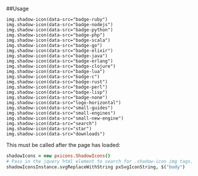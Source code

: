<!-- ![header](http://nano-assets.gopagoda.io/readme-headers/nanobox-dashboard-svg-lib.png)

## Installation
```
bower install nanobox-core/svgs-dashboard-nano --save
```

## Local Dependencies
```
rel/nanobox-dashboard.css
rel/nanobox-dashboard.js
```

![key](http://shots.delorum.com/client/view/Screen%20Shot%202015-06-01%20at%2010.47.26%20AM.png)
 -->

##Usage
```jade
img.shadow-icon(data-src="badge-ruby")
img.shadow-icon(data-src="badge-nodejs")
img.shadow-icon(data-src="badge-python")
img.shadow-icon(data-src="badge-php")
img.shadow-icon(data-src="badge-scala")
img.shadow-icon(data-src="badge-go")
img.shadow-icon(data-src="badge-elixir")
img.shadow-icon(data-src="badge-java")
img.shadow-icon(data-src="badge-erlang")
img.shadow-icon(data-src="badge-clojure")
img.shadow-icon(data-src="badge-lua")
img.shadow-icon(data-src="badge-c")
img.shadow-icon(data-src="badge-rust")
img.shadow-icon(data-src="badge-perl")
img.shadow-icon(data-src="badge-lisp")
img.shadow-icon(data-src="badge-none")
img.shadow-icon(data-src="logo-horizontal")
img.shadow-icon(data-src="small-guides")
img.shadow-icon(data-src="small-engines")
img.shadow-icon(data-src="small-new-engine")
img.shadow-icon(data-src="search")
img.shadow-icon(data-src="star")
img.shadow-icon(data-src="downloads")
```

This must be called after the page has loaded:
```coffeescript
shadowIcons = new pxicons.ShadowIcons()
# Pass in the jquery html element to search for .shadow-icon img tags.
shadowIconsInstance.svgReplaceWithString pxSvgIconString, $("body")
```
